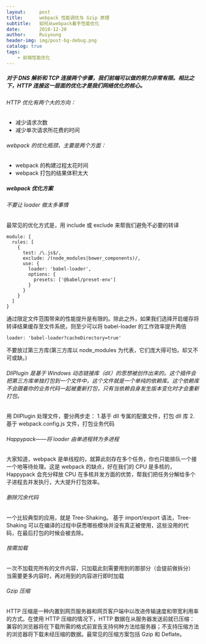 ```yaml
--- 
layout:     post
title:      webpack 性能调优与 Gzip 原理
subtitle:   如何从webpack着手性能优化
date:       2018-12-20
author:     Ruiyoung
header-img: img/post-bg-debug.png
catalog: true
tags:
    - 前端性能优化
---
```

##### 对于 DNS 解析和 TCP 连接两个步骤，我们前端可以做的努力非常有限。相比之下，HTTP 连接这一层面的优化才是我们网络优化的核心。

###### HTTP 优化有两个大的方向： 

- 减少请求次数
- 减少单次请求所花费的时间  

###### webpack 的优化瓶颈，主要是两个方面： 

- webpack 的构建过程太花时间
- webpack 打包的结果体积太大

##### webpack 优化方案  

###### 不要让 loader 做太多事情  

最常见的优化方式是，用 include 或 exclude 来帮我们避免不必要的转译  

```{.javaScript}
module: {
  rules: [
    {
      test: /\.js$/,
      exclude: /(node_modules|bower_components)/,
      use: {
        loader: 'babel-loader',
        options: {
          presets: ['@babel/preset-env']
        }
      }
    }
  ]
}
```

通过限定文件范围带来的性能提升是有限的。除此之外，如果我们选择开启缓存将转译结果缓存至文件系统，则至少可以将 babel-loader 的工作效率提升两倍  

```{.javaScript}
loader: 'babel-loader?cacheDirectory=true'
```

不要放过第三方库(第三方库以 node_modules 为代表，它们庞大得可怕，却又不可或缺。)

###### DllPlugin 是基于 Windows 动态链接库（dll）的思想被创作出来的。这个插件会把第三方库单独打包到一个文件中，这个文件就是一个单纯的依赖库。这个依赖库不会跟着你的业务代码一起被重新打包，只有当依赖自身发生版本变化时才会重新打包。 

用 DllPlugin 处理文件，要分两步走：
1.基于 dll 专属的配置文件，打包 dll 库
2.基于 webpack.config.js 文件，打包业务代码

###### Happypack——将 loader 由单进程转为多进程  

大家知道，webpack 是单线程的，就算此刻存在多个任务，你也只能排队一个接一个地等待处理。这是 webpack 的缺点，好在我们的 CPU 是多核的，Happypack 会充分释放 CPU 在多核并发方面的优势，帮我们把任务分解给多个子进程去并发执行，大大提升打包效率。

###### 删除冗余代码  

一个比较典型的应用，就是 Tree-Shaking。
基于 import/export 语法，Tree-Shaking 可以在编译的过程中获悉哪些模块并没有真正被使用，这些没用的代码，在最后打包的时候会被去除。

###### 按需加载  

一次不加载完所有的文件内容，只加载此刻需要用到的那部分（会提前做拆分）
当需要更多内容时，再对用到的内容进行即时加载

###### Gzip 压缩  

HTTP 压缩是一种内置到网页服务器和网页客户端中以改进传输速度和带宽利用率的方式。在使用 HTTP 压缩的情况下，HTTP 数据在从服务器发送前就已压缩：兼容的浏览器将在下载所需的格式前宣告支持何种方法给服务器；不支持压缩方法的浏览器将下载未经压缩的数据。最常见的压缩方案包括 Gzip 和 Deflate。
